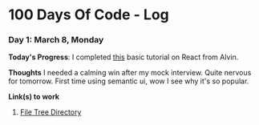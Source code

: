 # 100 Days Of Code - Log


### Day 1: March 8, Monday

**Today's Progress**: I completed [this](https://www.youtube.com/watch?v=fQ1OA9Wyf2U&list=WL&index=83) basic tutorial on React from Alvin.

**Thoughts** I needed a calming win after my mock interview. Quite nervous for tomorrow. First time using semantic ui, wow I see why it's so popular. 

**Link(s) to work**
1. [File Tree Directory](https://github.com/julia-richards/file-tree-explorer)
